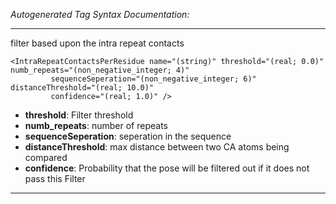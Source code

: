 _Autogenerated Tag Syntax Documentation:_

---
filter based upon the intra repeat contacts

```
<IntraRepeatContactsPerResidue name="(string)" threshold="(real; 0.0)" numb_repeats="(non_negative_integer; 4)"
         sequenceSeperation="(non_negative_integer; 6)" distanceThreshold="(real; 10.0)"
         confidence="(real; 1.0)" />
```

-   **threshold**: Filter threshold
-   **numb_repeats**: number of repeats
-   **sequenceSeperation**: seperation in the sequence
-   **distanceThreshold**: max distance between two CA atoms being compared
-   **confidence**: Probability that the pose will be filtered out if it does not pass this Filter

---
